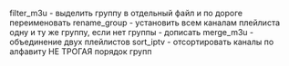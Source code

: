 filter_m3u - выделить группу в отдельный файл и по дороге переименовать
rename_group - установить всем каналам плейлиста одну и ту же группу, если нет группы - дописать
merge_m3u - объединение двух плейлистов
sort_iptv - отсортировать каналы по алфавиту НЕ ТРОГАЯ порядок групп
